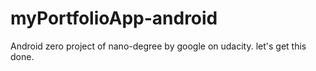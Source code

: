 # myPortfolioApp-android
Android zero project of nano-degree by google on udacity. let's get this done.
